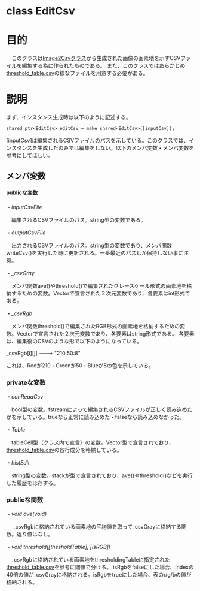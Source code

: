 # class EditCsv
# 目的
　このクラスは[Image2Csvクラス](https://github.com/mimuro-lab/EditImage/blob/master/EditImage/utils/Image2Csv.md)から生成された画像の画素地を示すCSVファイルを編集する為に作られたものである。
 また、このクラスではあらかじめ[threshold_table.csv](https://github.com/mimuro-lab/EditImage/blob/master/EditImage/threshold_table.csv)の様なファイルを用意する必要がある。
 
 # 説明
 まず、インスタンス生成時は以下のように記述する。
 
 `shared_ptr<EditCsv> editCsv = make_shared<EditCsv>([inputCsv]);`
 
 [inputCsv]は編集されるCSVファイルのパスを示している。このクラスでは、インスタンスを生成したのみでは編集をしない。以下のメンバ変数・メンバ変数を参考にしてほしい。
 
 ## メンバ変数
 #### publicな変数
 ・*inputCsvFile*
 
 &emsp;編集されるCSVファイルのパス。string型の変数である。
 
 ・*outputCsvFile*
 
 &emsp;出力されるCSVファイルのパス。string型の変数であり、メンバ関数writeCsv()を実行した時に更新される。一番最近のパスしか保持しない事に注意。
 
 ・*_csvGray*
 
 &emsp;メンバ関数ave()やthreshold()で編集されたグレースケール形式の画素地を格納するための変数。Vectorで宣言された２次元変数であり、各要素はint形式である。
 
・*_csvRgb*

 &emsp;メンバ関数threshold()で編集されたRGB形式の画素地を格納するための変数。Vectorで宣言された２次元変数であり、各要素はstring形式である。
 各要素は、編集後のCSVのような形で以下のようになっている。
 
 _csvRgb[i][j] ---> "210:50:8"
 
 これは、Redが210・Greenが50・Blueが8の色を示している。
 
 ### privateな変数
 
 ・*canReadCsv*
 
  &emsp;bool型の変数。fstreamによって編集されるCSVファイルが正しく読み込めたかを示している。trueなら正常に読み込めた・falseなら読み込めなかった。
 
 ・*Table*
 
  &emsp;tableCell型（クラス内で宣言）の変数。Vector型で宣言されており、[threshold_table.csv](https://github.com/mimuro-lab/EditImage/blob/master/EditImage/threshold_table.csv)の各行成分を格納している。
 
 
 ・*histEdit*
 
   &emsp;string型の変数。stackが型で宣言されており、ave()やthreshold()などを実行した履歴をほ存する。
 
 ### publicな関数
 ・*void ave(void)*
 
  &emsp; _csvRgbに格納されている画素地の平均値を取って_csvGrayに格納する関数。返り値はなし。
  
  ・*void threshold([thesholdTable], [isRGB])*
   
   &emsp;_csvRgbに格納されている画素地をthresholdingTableに指定された[threshold_table.csv](https://github.com/mimuro-lab/EditImage/blob/master/EditImage/threshold_table.csv)を参考に閾値で分ける。
   isRgbをfalseにした場合、indexの40倍の値が_csvGrayに格納される。isRgbをtrueにした場合、表のr/g/bの値が格納される。
